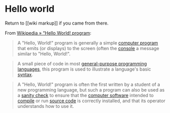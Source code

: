 # Hello world
Return to [[wiki markup]] if you came from there.

From [Wikipedia » “Hello World! program](https://en.wikipedia.org/wiki/%22Hello,_World!%22_program):
> A "Hello, World!" program is generally a simple [computer program](https://en.wikipedia.org/wiki/Computer_program) that emits (or displays) to the screen (often the [console](https://en.wikipedia.org/wiki/Console_application) a message similar to "Hello, World!".

> A small piece of code in most [general-purpose programming languages](https://en.wikipedia.org/wiki/General-purpose_programming_language), this program is used to illustrate a language's basic [syntax](https://en.wikipedia.org/wiki/Syntax_(programming_languages)).

> A "Hello, World!" program is often the first written by a student of a new programming language, but such a program can also be used as a [sanity check](https://en.wikipedia.org/wiki/Sanity_check) to ensure that the [computer software](https://en.wikipedia.org/wiki/Computer_software) intended to [compile](https://en.wikipedia.org/wiki/Compiler) or run [source code](https://en.wikipedia.org/wiki/Source_code) is correctly installed, and that its operator understands how to use it.